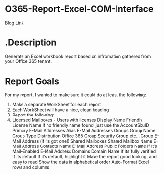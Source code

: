 # O365-Report-Excel-COM-Interface
[Blog Link](http://thelazyadministrator.com/2018/04/12/office-365-report-using-excel-com-interface-with-powershell/)

# .Description
Generate an Excel workbook report based on infromation gathered from your Office 365 tenant. 

# Report Goals
For my report, I wanted to make sure it could do at least the following:

1. Make a separate WorkSheet for each report
2. Each WorkSheet will have a nice, clean heading
3. Report the following:
  1. Licensed Mailboxes
    - Users with licenses
Display Name
Friendly License Name
If no friendly name found, just use the AccountSkuID
Primary E-Mail Addresses
Alias E-Mail Addresses
Groups
Group Name
Group Type
Distribution
Office 365 Group
Security Group
etc…
Group E-Mail Address (if its got one!)
Shared Mailboxes
Shared Mailbox Name
E-Mail Address
Contacts
Name
E-Mail Address
Public Folders
Name
If It’s Mail-Enabled
E-Mail Address
Domains
Domain Name
If its fully verified
If its default
If it’s default, highlight it
Make the report good looking, and easy to read
Show the data in alphabetical order
Auto-Format Excel rows and columns
